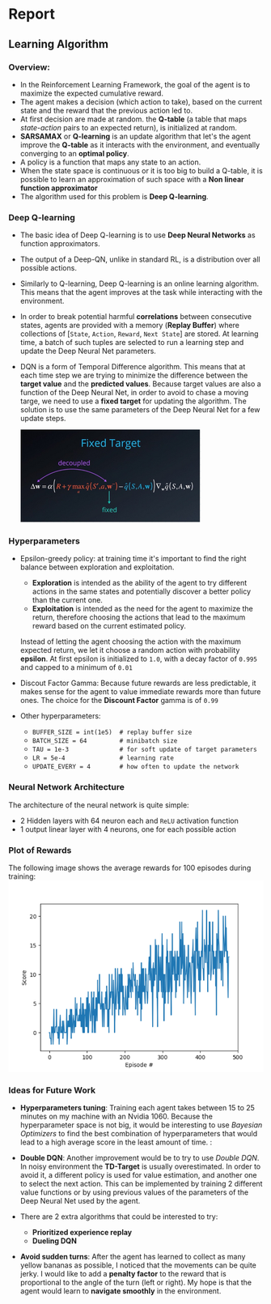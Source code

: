 [//]: # (Image References)

[image1]: https://github.com/dariocazzani/banaNavigation/blob/master/images/DQN-equation.png
[image2]: https://github.com/dariocazzani/banaNavigation/blob/master/images/scores.png

# Report

## Learning Algorithm

### Overview:
* In the Reinforcement Learning Framework, the goal of the agent is to maximize
the expected cumulative reward.
* The agent makes a decision (which action to take), based on the current state and the
reward that the previous action led to.
* At first decision are made at random. the **Q-table** (a table that maps _state-action_ pairs
to an expected return), is initialized at random.
* **SARSAMAX** or **Q-learning** is an update algorithm that let's the agent improve
the **Q-table** as it interacts with the environment, and eventually converging to
an **optimal policy**.
* A policy is a function that maps any state to an action.
* When the state space is continuous or it is too big to build a Q-table, it is
possible to learn an approximation of such space with a **Non linear function approximator**
* The algorithm used for this problem is **Deep Q-learning**.

### Deep Q-learning
* The basic idea of Deep Q-learning is to use **Deep Neural Networks** as function approximators.
* The output of a Deep-QN, unlike in standard RL, is a distribution over all possible actions.
* Similarly to Q-learning, Deep Q-learning is an online learning algorithm. This
means that the agent improves at the task while interacting with the environment.
* In order to break potential harmful **correlations** between consecutive states, agents are
provided with a memory (**Replay Buffer**) where collections of [`State`, `Action`, `Reward`, `Next State`]
are stored. At learning time, a batch of such tuples are selected to run a learning step
and update the Deep Neural Net parameters.
* DQN is a form of Temporal Difference algorithm. This means that at each time step we are
trying to minimize the difference between the **target value** and the **predicted values**.
Because target values are also a function of the Deep Neural Net, in order to avoid to
chase a moving targe, we need to use a **fixed target** for updating the algorithm.
The solution is to use the same parameters of the Deep Neural Net for a few update steps.

  ![DQN-equation][image1]

### Hyperparameters
* Epsilon-greedy policy: at training time it's important to find the right balance
between exploration and exploitation. </br>
   * **Exploration** is intended as the ability of the agent to try different actions in
the same states and potentially discover a better policy than the current one. </br>
   * **Exploitation** is intended as the need for the agent to maximize the return, therefore
choosing the actions that lead to the maximum reward based on the current estimated policy.

   Instead of letting the agent choosing the action with the maximum expected return,
   we let it choose a random action with probability **epsilon**.
   At first epsilon is initialized to `1.0`, with a decay factor of `0.995` and capped
   to a minimum of `0.01`

* Discout Factor Gamma: Because future rewards are less predictable, it makes sense
for the agent to value immediate rewards more than future ones.
The choice for the **Discount Factor** gamma is of `0.99`

* Other hyperparameters:
    * `BUFFER_SIZE = int(1e5)  # replay buffer size`
    * `BATCH_SIZE = 64         # minibatch size`
    * `TAU = 1e-3              # for soft update of target parameters`
    * `LR = 5e-4               # learning rate`
    * `UPDATE_EVERY = 4        # how often to update the network`

### Neural Network Architecture
The architecture of the neural network is quite simple:
* 2 Hidden layers with 64 neuron each and `ReLU` activation function
* 1 output linear layer with 4 neurons, one for each possible action

### Plot of Rewards
The following image shows the average rewards for 100 episodes during training:
    ![Plot][image2]


### Ideas for Future Work

* **Hyperparameters tuning**:
Training each agent takes between 15 to 25 minutes on my
machine with an Nvidia 1060.
Because the hyperparameter space is not big, it would be interesting to use
*Bayesian Optimizers* to find the best combination of hyperparameters that would lead
to a high average score in the least amount of time.
: 
* **Double DQN**: Another improvement would be to try to use *Double DQN*. In noisy environment
the **TD-Target** is usually overestimated. In order to avoid it, a different policy
is used for value estimation, and another one to select the next action.
This can be implemented by training 2 different value functions or by using previous
values of the parameters of the Deep Neural Net used by the agent.

* There are 2 extra algorithms that could be interested to try:
    * **Prioritized experience replay**
    * **Dueling DQN**

* **Avoid sudden turns**: After the agent has learned to collect as many yellow bananas
as possible, I noticed that the movements can be quite jerky.
I would like to add a **penalty factor** to the reward that is proportional to the
angle of the turn (left or right). My hope is that the agent would learn to **navigate
smoothly** in the environment.
